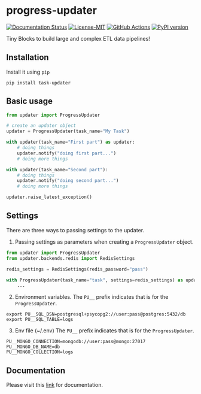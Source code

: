 progress-updater
=================

[![Documentation Status](https://readthedocs.org/projects/tiny-blocks/badge/?version=latest)](https://tiny-blocks.readthedocs.io/en/latest/?badge=latest)
[![License-MIT](https://img.shields.io/badge/License-MIT-yellow.svg)](https://github.com/pyprogrammerblog/tiny-blocks/blob/master/LICENSE)
[![GitHub Actions](https://github.com/pyprogrammerblog/tiny-blocks/workflows/CI/badge.svg/)](https://github.com/pyprogrammerblog/tiny-blocks/workflows/CI/badge.svg/)
[![PyPI version](https://badge.fury.io/py/tiny-blocks.svg)](https://badge.fury.io/py/tiny-blocks)

Tiny Blocks to build large and complex ETL data pipelines!

Installation
-------------

Install it using ``pip``

```shell
pip install task-updater
```

Basic usage
---------------

```python
from updater import ProgressUpdater

# create an updater object
updater = ProgressUpdater(task_name="My Task")

with updater(task_name="First part") as updater:
    # doing things
    updater.notify("doing first part...")
    # doing more things

with updater(task_name="Second part"):
    # doing things
    updater.notify("doing second part...")
    # doing more things

updater.raise_latest_exception()
```

Settings
----------

There are three ways to passing settings to the updater.

1. Passing settings as parameters when creating a `ProgressUpdater` object.
```python
from updater import ProgressUpdater
from updater.backends.redis import RedisSettings

redis_settings = RedisSettings(redis_password="pass")

with ProgressUpdater(task_name="task", settings=redis_settings) as updater:
    ...
```
2. Environment variables. 
The `PU__` prefix indicates that is for the `ProgressUpdater`.
```shell
export PU__SQL_DSN=postgresql+psycopg2://user:pass@postgres:5432/db
export PU__SQL_TABLE=logs
```

3. Env file (~/.env)
The `PU__` prefix indicates that is for the `ProgressUpdater`.
```shell
PU__MONGO_CONNECTION=mongodb://user:pass@mongo:27017
PU__MONGO_DB_NAME=db
PU__MONGO_COLLECTION=logs
```


Documentation
--------------

Please visit this [link](https://tiny-blocks.readthedocs.io/en/latest/) for documentation.
